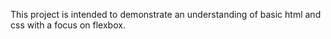 This project is intended to demonstrate an understanding of basic html and css with a focus on flexbox.
